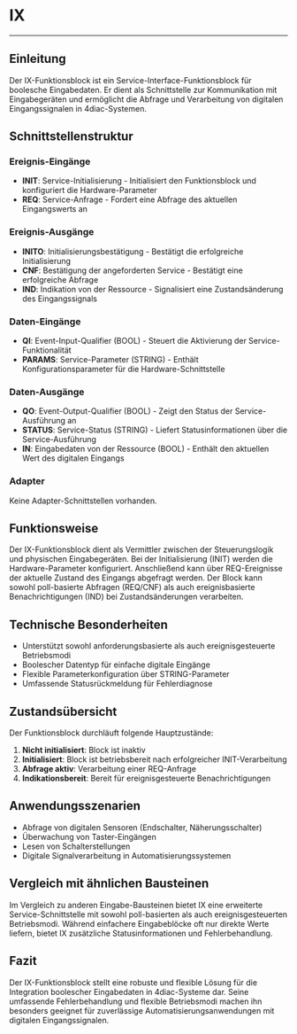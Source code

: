# IX

* * * * * * * * * *

## Einleitung
Der IX-Funktionsblock ist ein Service-Interface-Funktionsblock für boolesche Eingabedaten. Er dient als Schnittstelle zur Kommunikation mit Eingabegeräten und ermöglicht die Abfrage und Verarbeitung von digitalen Eingangssignalen in 4diac-Systemen.

## Schnittstellenstruktur

### **Ereignis-Eingänge**
- **INIT**: Service-Initialisierung - Initialisiert den Funktionsblock und konfiguriert die Hardware-Parameter
- **REQ**: Service-Anfrage - Fordert eine Abfrage des aktuellen Eingangswerts an

### **Ereignis-Ausgänge**
- **INITO**: Initialisierungsbestätigung - Bestätigt die erfolgreiche Initialisierung
- **CNF**: Bestätigung der angeforderten Service - Bestätigt eine erfolgreiche Abfrage
- **IND**: Indikation von der Ressource - Signalisiert eine Zustandsänderung des Eingangssignals

### **Daten-Eingänge**
- **QI**: Event-Input-Qualifier (BOOL) - Steuert die Aktivierung der Service-Funktionalität
- **PARAMS**: Service-Parameter (STRING) - Enthält Konfigurationsparameter für die Hardware-Schnittstelle

### **Daten-Ausgänge**
- **QO**: Event-Output-Qualifier (BOOL) - Zeigt den Status der Service-Ausführung an
- **STATUS**: Service-Status (STRING) - Liefert Statusinformationen über die Service-Ausführung
- **IN**: Eingabedaten von der Ressource (BOOL) - Enthält den aktuellen Wert des digitalen Eingangs

### **Adapter**
Keine Adapter-Schnittstellen vorhanden.

## Funktionsweise
Der IX-Funktionsblock dient als Vermittler zwischen der Steuerungslogik und physischen Eingabegeräten. Bei der Initialisierung (INIT) werden die Hardware-Parameter konfiguriert. Anschließend kann über REQ-Ereignisse der aktuelle Zustand des Eingangs abgefragt werden. Der Block kann sowohl poll-basierte Abfragen (REQ/CNF) als auch ereignisbasierte Benachrichtigungen (IND) bei Zustandsänderungen verarbeiten.

## Technische Besonderheiten
- Unterstützt sowohl anforderungsbasierte als auch ereignisgesteuerte Betriebsmodi
- Boolescher Datentyp für einfache digitale Eingänge
- Flexible Parameterkonfiguration über STRING-Parameter
- Umfassende Statusrückmeldung für Fehlerdiagnose

## Zustandsübersicht
Der Funktionsblock durchläuft folgende Hauptzustände:
1. **Nicht initialisiert**: Block ist inaktiv
2. **Initialisiert**: Block ist betriebsbereit nach erfolgreicher INIT-Verarbeitung
3. **Abfrage aktiv**: Verarbeitung einer REQ-Anfrage
4. **Indikationsbereit**: Bereit für ereignisgesteuerte Benachrichtigungen

## Anwendungsszenarien
- Abfrage von digitalen Sensoren (Endschalter, Näherungsschalter)
- Überwachung von Taster-Eingängen
- Lesen von Schalterstellungen
- Digitale Signalverarbeitung in Automatisierungssystemen

## Vergleich mit ähnlichen Bausteinen
Im Vergleich zu anderen Eingabe-Bausteinen bietet IX eine erweiterte Service-Schnittstelle mit sowohl poll-basierten als auch ereignisgesteuerten Betriebsmodi. Während einfachere Eingabeblöcke oft nur direkte Werte liefern, bietet IX zusätzliche Statusinformationen und Fehlerbehandlung.

## Fazit
Der IX-Funktionsblock stellt eine robuste und flexible Lösung für die Integration boolescher Eingabedaten in 4diac-Systeme dar. Seine umfassende Fehlerbehandlung und flexible Betriebsmodi machen ihn besonders geeignet für zuverlässige Automatisierungsanwendungen mit digitalen Eingangssignalen.